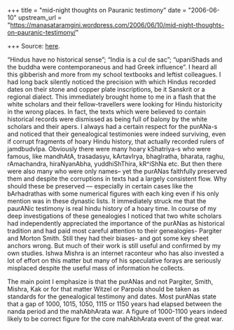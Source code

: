 +++
title = "mid-night thoughts on Pauranic testimony"
date = "2006-06-10"
upstream_url = "https://manasataramgini.wordpress.com/2006/06/10/mid-night-thoughts-on-pauranic-testimony/"

+++
Source: [here](https://manasataramgini.wordpress.com/2006/06/10/mid-night-thoughts-on-pauranic-testimony/).

“Hindus have no historical sense”; “India is a cul de sac”; “upaniShads
and the buddha were contemporaneous and had Greek influence”. I heard
all this gibberish and more from my school textbooks and leftist
colleagues. I had long back silently noticed the precision with which
Hindus recorded dates on their stone and copper plate inscriptions, be
it Sanskrit or a regional dialect. This immediately brought home to me
in a flash that the white scholars and their fellow-travellers were
looking for Hindu historicity in the wrong places. In fact, the texts
which were believed to contain historical records were dismissed as
being full of balony by the white scholars and their apers. I always had
a certain respect for the purANa-s and noticed that their genealogical
testimonies were indeed surviving, even if corrupt fragments of hoary
Hindu history, that actually recorded rulers of jamdbudvIpa. Obviously
there were many hoary kShatriya-s who were famous, like mandhAtA,
trasadasyu, kArtavIrya, bhagIratha, bharata, raghu, rAmachandra,
hiraNyanAbha, yuddhiShThira, kR^iShNa etc. But then there were also many
who were only names– yet the purANas faithfully preserved them and
despite the corruptions in texts had a largely consistent flow. Why
should these be preserved — especially in certain cases like the
bArhadrathas with some numerical figures with each king even if his only
mention was in these dynastic lists. It immediately struck me that the
paurANic testimony is real hindu history of a hoary time. In course of
my deep investigations of these genealogies I noticed that two white
scholars had independently appreciated the importance of the purANas as
historical tradition and had paid most careful attention to their
genealogies- Pargiter and Morton Smith. Still they had their biases- and
got some key sheet anchors wrong. But much of their work is still useful
and confirmed by my own studies. Ishwa Mishra is an internet raconteur
who has also invested a lot of effort on this matter but many of his
speculative forays are seriously misplaced despite the useful mass of
information he collects.

The main point I emphasize is that the purANas and not Pargiter, Smith,
Mishra, Kak or for that matter Witzel or Parpola should be taken as
standards for the genealogical testimony and dates. Most purANas state
that a gap of 1000, 1015, 1050, 1115 or 1150 years had elapsed between
the nanda period and the mahAbhArata war. A figure of 1000-1100 years
indeed likely to be correct figure for the core mahAbhArata event of the
great war.


